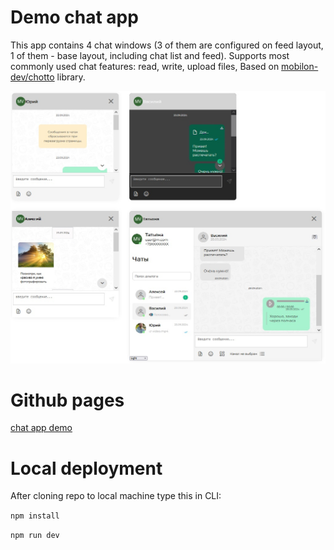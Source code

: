 # Demo chat app 

This app contains 4 chat windows (3 of them are configured on feed layout, 1 of them - base layout, including chat list and feed). Supports most commonly used chat features: read, write, upload files, Based on [mobilon-dev/chotto](https://github.com/mobilon-dev/chotto) library.

![](images/all.jpg)

# Github pages

[chat app demo](https://determaer.github.io/chat-demo/)

# Local deployment

After cloning repo to local machine type this in CLI:

` npm install `

` npm run dev `